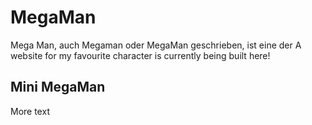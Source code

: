 # MegaMan
Mega Man, auch Megaman oder MegaMan geschrieben, ist eine der 
A website for my favourite character is currently being built here!

## Mini MegaMan
More text

